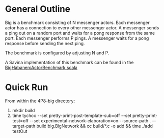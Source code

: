 # General Outline

Big is a benchmark consisting of N messenger actors. Each messenger actor has a connection to every other messenger actor. A messenger sends a ping out on a random port and waits for a pong response from the same port. Each messenger performs P pings. A messenger waits for a pong response before sending the next ping.

The benchmark is configured by adjusting N and P.

A Savina implementation of this benchmark can be found in the [BigHabaneroActorBenchmark.scala](https://github.com/shamsimam/savina/blob/master/src/main/scala/edu/rice/habanero/benchmarks/big/BigHabaneroActorBenchmark.scala)


# Quick Run
From within the 4P8-big directory:
1. mkdir build
2. time tychoc  --set pretty-print-post-template-sub=off --set pretty-print-test=off  --set experimental-network-elaboration=on --source-path . --target-path build big.BigNetwork && cc build/*.c -o add && time ./add testOut